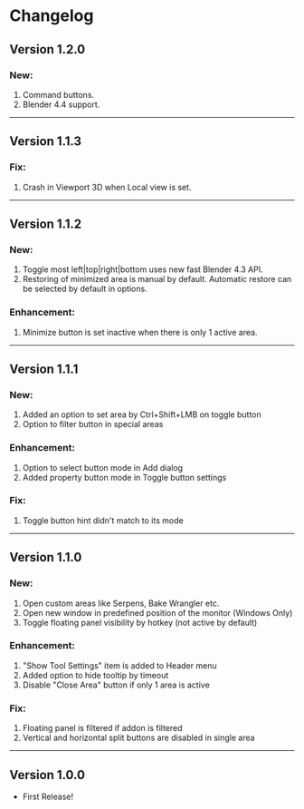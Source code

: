 # Changelog

## Version 1.2.0

### New:
1. Command buttons.
2. Blender 4.4 support.

---


## Version 1.1.3

### Fix:
1. Crash in Viewport 3D when Local view is set.

---

## Version 1.1.2
### New:
1. Toggle most left|top|right|bottom uses new fast Blender 4.3 API.
2. Restoring of minimized area is manual by default. Automatic restore can be selected by default in options.

### Enhancement:
1. Minimize button is set inactive when there is only 1 active area.

---

## Version 1.1.1
### New:
1. Added an option to set area by Ctrl+Shift+LMB on toggle button
2. Option to filter button in special areas

### Enhancement:
1. Option to select button mode in Add dialog
2. Added property button mode in Toggle button settings

### Fix:
1. Toggle button hint didn't match to its mode

---
## Version 1.1.0
### New:
1. Open custom areas like Serpens, Bake Wrangler etc.
2. Open new window in predefined position of the monitor (Windows Only)
3. Toggle floating panel visibility by hotkey (not active by default)

### Enhancement:
1. "Show Tool Settings" item is added to Header menu
2. Added option to hide tooltip by timeout
3. Disable "Close Area" button if only 1 area is active

### Fix:
1. Floating panel is filtered if addon is filtered
2. Vertical and horizontal split buttons are disabled in single area

---
## Version 1.0.0
- First Release!